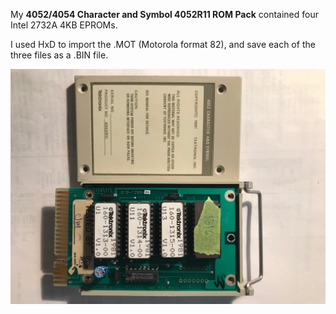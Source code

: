 My **4052/4054 Character and Symbol 4052R11 ROM Pack** contained four Intel 2732A 4KB EPROMs. 

I used HxD to import the .MOT (Motorola format 82), and save each of the three files as a .BIN file.  

![Label and PCB front](./4052%20Character%20and%20Symbol%20Front.jpg)

